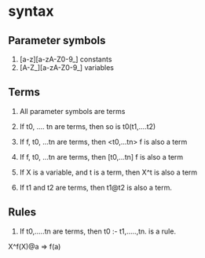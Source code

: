 #  syntax

##  Parameter symbols

1. [a-z][a-zA-Z0-9_]   constants
2. [A-Z_][a-zA-Z0-9_]   variables

##  Terms

1.  All parameter symbols are terms

2.  If t0, .... tn are terms, then
    so is t0(t1,....t2)

3.  If f, t0, ...tn are terms, then
    <t0,...tn> f is also a term

4.  If f, t0, ...tn are terms, then
    [t0,...tn] f is also a term


5.  If X is a variable, and t is a term, then
    X^t is also a term

6.  If t1 and t2 are terms, then
    t1@t2 is also a term.


## Rules

1.  If t0,.....tn are terms, then
    t0 :- t1,.....,tn.
    is a rule.



X^f(X)@a =>  f(a)